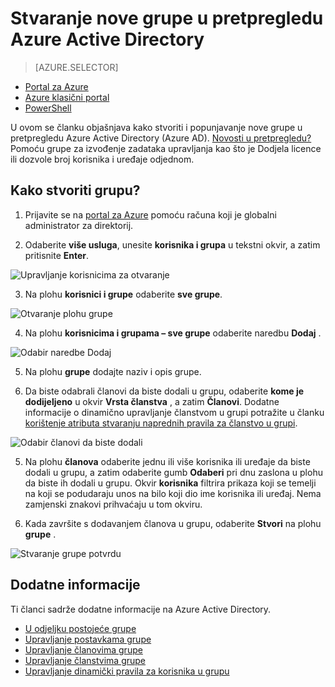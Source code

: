 <properties
    pageTitle="Stvaranje nove grupe u pretpregledu Azure Active Directory | Microsoft Azure"
    description="Kako stvoriti grupu servisa Azure Active Directory i dodavanje korisnika (članovi) u grupi"
    services="active-directory"
    documentationCenter=""
    authors="curtand"
    manager="femila"
    editor=""/>

<tags
    ms.service="active-directory"
    ms.workload="identity"
    ms.tgt_pltfrm="na"
    ms.devlang="na"
    ms.topic="article"
    ms.date="10/17/2016"
    ms.author="curtand"/>


# <a name="create-a-new-group-in-azure-active-directory-preview"></a>Stvaranje nove grupe u pretpregledu Azure Active Directory

> [AZURE.SELECTOR]
- [Portal za Azure](active-directory-groups-create-azure-portal.md)
- [Azure klasični portal](active-directory-accessmanagement-manage-groups.md)
- [PowerShell](active-directory-accessmanagement-groups-settings-v2-cmdlets.md)

U ovom se članku objašnjava kako stvoriti i popunjavanje nove grupe u pretpregledu Azure Active Directory (Azure AD). [Novosti u pretpregledu?](active-directory-preview-explainer.md) Pomoću grupe za izvođenje zadataka upravljanja kao što je Dodjela licence ili dozvole broj korisnika i uređaje odjednom.

## <a name="how-do-i-create-a-group"></a>Kako stvoriti grupu?

1. Prijavite se na [portal za Azure](https://portal.azure.com) pomoću računa koji je globalni administrator za direktorij.

2. Odaberite **više usluga**, unesite **korisnika i grupa** u tekstni okvir, a zatim pritisnite **Enter**.

  ![Upravljanje korisnicima za otvaranje](./media/active-directory-groups-create-azure-portal/search-user-management.png)

3. Na plohu **korisnici i grupe** odaberite **sve grupe**.

  ![Otvaranje plohu grupe](./media/active-directory-groups-create-azure-portal/view-groups-blade.png)

4. Na plohu **korisnicima i grupama – sve grupe** odaberite naredbu **Dodaj** .

  ![Odabir naredbe Dodaj](./media/active-directory-groups-create-azure-portal/add-group-command.png)

5. Na plohu **grupe** dodajte naziv i opis grupe.

6. Da biste odabrali članovi da biste dodali u grupu, odaberite **kome je dodijeljeno** u okvir **Vrsta članstva** , a zatim **Članovi**. Dodatne informacije o dinamično upravljanje članstvom u grupi potražite u članku [korištenje atributa stvaranju naprednih pravila za članstvo u grupi](active-directory-groups-dynamic-membership-azure-portal.md).

  ![Odabir članovi da biste dodali](./media/active-directory-groups-create-azure-portal/select-members.png)

5. Na plohu **članova** odaberite jednu ili više korisnika ili uređaje da biste dodali u grupu, a zatim odaberite gumb **Odaberi** pri dnu zaslona u plohu da biste ih dodali u grupu. Okvir **korisnika** filtrira prikaza koji se temelji na koji se podudaraju unos na bilo koji dio ime korisnika ili uređaj. Nema zamjenski znakovi prihvaćaju u tom okviru.

6. Kada završite s dodavanjem članova u grupu, odaberite **Stvori** na plohu **grupe** .    

  ![Stvaranje grupe potvrdu](./media/active-directory-groups-create-azure-portal/create-group-confirmation.png)




## <a name="additional-information"></a>Dodatne informacije

Ti članci sadrže dodatne informacije na Azure Active Directory.

* [U odjeljku postojeće grupe](active-directory-groups-view-azure-portal.md)
* [Upravljanje postavkama grupe](active-directory-groups-settings-azure-portal.md)
* [Upravljanje članovima grupe](active-directory-groups-members-azure-portal.md)
* [Upravljanje članstvima grupe](active-directory-groups-membership-azure-portal.md)
* [Upravljanje dinamički pravila za korisnika u grupu](active-directory-groups-dynamic-membership-azure-portal.md)
